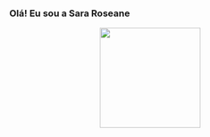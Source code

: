 ### Olá! Eu sou a Sara Roseane

<div align="center">
  <a href="https://github.com/sararoseane">
  <img height="180em" src="https://github-readme-stats.vercel.app/api?username=sararoseane&show_icons=&theme=aura_dark&include_all_commits=true&count_private=true"/>
  
</div>
  

  ##

